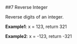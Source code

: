 ##7 Reverse Integer 

Reverse digits of an integer.

**Example1**: x = 123, return 321

**Example2**: x = -123, return -321